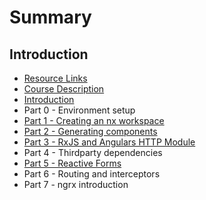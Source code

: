 # Summary

## Introduction

* [Resource Links](resource-links.md)
* [Course Description](README.md)
* [Introduction](chapter1.md)
* Part 0 - Environment setup
* [Part 1 -  Creating an nx workspace](part-1-.md)
* [Part 2 - Generating components](part-3-generating-components.md)
* [Part 3 - RxJS and Angulars HTTP Module](part-4-.md)
* Part 4 - Thirdparty dependencies
* [Part 5 - Reactive Forms](part-6-reactive-forms.md)
* Part 6 - Routing and interceptors
* Part 7 - ngrx introduction

